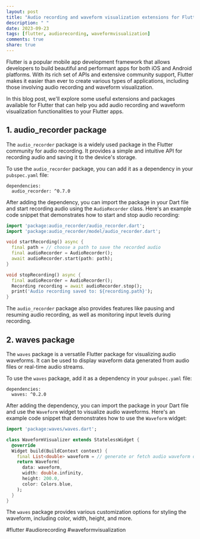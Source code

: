 ```yaml
---
layout: post
title: "Audio recording and waveform visualization extensions for Flutter"
description: " "
date: 2023-09-23
tags: [flutter, audiorecording, waveformvisualization]
comments: true
share: true
---
```


Flutter is a popular mobile app development framework that allows developers to build beautiful and performant apps for both iOS and Android platforms. With its rich set of APIs and extensive community support, Flutter makes it easier than ever to create various types of applications, including those involving audio recording and waveform visualization.

In this blog post, we'll explore some useful extensions and packages available for Flutter that can help you add audio recording and waveform visualization functionalities to your Flutter apps.

## 1. audio_recorder package

The `audio_recorder` package is a widely used package in the Flutter community for audio recording. It provides a simple and intuitive API for recording audio and saving it to the device's storage.

To use the `audio_recorder` package, you can add it as a dependency in your `pubspec.yaml` file:

```
dependencies:
  audio_recorder: ^0.7.0
```

After adding the dependency, you can import the package in your Dart file and start recording audio using the `AudioRecorder` class. Here's an example code snippet that demonstrates how to start and stop audio recording:

```dart
import 'package:audio_recorder/audio_recorder.dart';
import 'package:audio_recorder/model/audio_recorder.dart';

void startRecording() async {
  final path = // choose a path to save the recorded audio
  final audioRecorder = AudioRecorder();
  await audioRecorder.start(path: path);
}

void stopRecording() async {
  final audioRecorder = AudioRecorder();
  Recording recording = await audioRecorder.stop();
  print('Audio recording saved to: ${recording.path}');
}
```

The `audio_recorder` package also provides features like pausing and resuming audio recording, as well as monitoring input levels during recording.

## 2. waves package

The `waves` package is a versatile Flutter package for visualizing audio waveforms. It can be used to display waveform data generated from audio files or real-time audio streams.

To use the `waves` package, add it as a dependency in your `pubspec.yaml` file:

```
dependencies:
  waves: ^0.2.0
```

After adding the dependency, you can import the package in your Dart file and use the `Waveform` widget to visualize audio waveforms. Here's an example code snippet that demonstrates how to use the `Waveform` widget:

```dart
import 'package:waves/waves.dart';

class WaveformVisualizer extends StatelessWidget {
  @override
  Widget build(BuildContext context) {
    final List<double> waveform = // generate or fetch audio waveform data
    return Waveform(
      data: waveform,
      width: double.infinity,
      height: 200.0,
      color: Colors.blue,
    );
  }
}
```

The `waves` package provides various customization options for styling the waveform, including color, width, height, and more.

#flutter #audiorecording #waveformvisualization